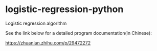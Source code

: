 # logistic-regression-python

Logistic regression algorithm

See the link below for a detailed program documentation(in Chinese):

https://zhuanlan.zhihu.com/p/29472272
